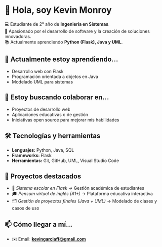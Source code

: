 # 👋 Hola, soy Kevin Monroy  

💻 Estudiante de 2º año de **Ingeniería en Sistemas**.  
🚀 Apasionado por el desarrollo de software y la creación de soluciones innovadoras.  
📚 Actualmente aprendiendo **Python (Flask), Java y UML**.  

## 🌱 Actualmente estoy aprendiendo...
- Desarrollo web con Flask  
- Programación orientada a objetos en Java  
- Modelado UML para sistemas  

## 🤝 Estoy buscando colaborar en...
- Proyectos de desarrollo web  
- Aplicaciones educativas o de gestión  
- Iniciativas open source para mejorar mis habilidades  

## 🛠️ Tecnologías y herramientas
- **Lenguajes:** Python, Java, SQL  
- **Frameworks:** Flask  
- **Herramientas:** Git, GitHub, UML, Visual Studio Code  

## 📌 Proyectos destacados
- 📘 *Sistema escolar en Flask* → Gestión académica de estudiantes  
- 🎓 *Pensum virtual de inglés (A1+)* → Plataforma educativa interactiva  
- 🗂️ *Gestión de proyectos finales (Java + UML)* → Modelado de clases y casos de uso  

## 📫 Cómo llegar a mí...
- ✉️ Email: **kevingarciaff@gmail.com**  
 
